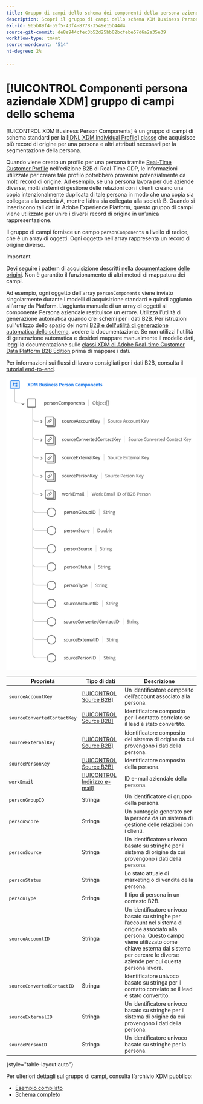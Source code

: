 ```yaml
---
title: Gruppo di campi dello schema dei componenti della persona aziendale XDM
description: Scopri il gruppo di campi dello schema XDM Business Person Components.
exl-id: 965b89f4-59f5-43f4-8778-3549e15b44d4
source-git-commit: de8e944cfec3b52d25bb02bcfebe57d6a2a35e39
workflow-type: tm+mt
source-wordcount: '514'
ht-degree: 2%

---
```


# [!UICONTROL Componenti persona aziendale XDM] gruppo di campi dello schema

[!UICONTROL XDM Business Person Components] è un gruppo di campi di schema standard per la [[!DNL XDM Individual Profile] classe](../../classes/individual-profile.md) che acquisisce più record di origine per una persona e altri attributi necessari per la segmentazione della persona.

Quando viene creato un profilo per una persona tramite [Real-Time Customer Profile](../../../profile/home.md) nell&#39;edizione B2B di Real-Time CDP, le informazioni utilizzate per creare tale profilo potrebbero provenire potenzialmente da molti record di origine. Ad esempio, se una persona lavora per due aziende diverse, molti sistemi di gestione delle relazioni con i clienti creano una copia intenzionalmente duplicata di tale persona in modo che una copia sia collegata alla società A, mentre l’altra sia collegata alla società B. Quando si inseriscono tali dati in Adobe Experience Platform, questo gruppo di campi viene utilizzato per unire i diversi record di origine in un’unica rappresentazione.

Il gruppo di campi fornisce un campo `personComponents` a livello di radice, che è un array di oggetti. Ogni oggetto nell&#39;array rappresenta un record di origine diverso.

>[!IMPORTANT]
>
>Devi seguire i pattern di acquisizione descritti nella [documentazione delle origini](../../../rtcdp/sources/b2b.md). Non è garantito il funzionamento di altri metodi di mappatura dei campi.
>
>Ad esempio, ogni oggetto dell&#39;array `personComponents` viene inviato singolarmente durante i modelli di acquisizione standard e quindi aggiunto all&#39;array da Platform. L’aggiunta manuale di un array di oggetti al componente Persona aziendale restituisce un errore.
>Utilizza l’utilità di generazione automatica quando crei schemi per i dati B2B. Per istruzioni sull&#39;utilizzo dello spazio dei nomi [B2B e dell&#39;utilità di generazione automatica dello schema](../../../sources/connectors/adobe-applications/marketo/marketo-namespaces.md), vedere la documentazione. Se non utilizzi l&#39;utilità di generazione automatica e desideri mappare manualmente il modello dati, leggi la documentazione sulle [classi XDM di Adobe Real-time Customer Data Platform B2B Edition](../../../rtcdp/schemas/b2b.md) prima di mappare i dati.
>
>Per informazioni sui flussi di lavoro consigliati per i dati B2B, consulta il [tutorial end-to-end](../../../rtcdp/b2b-tutorial.md).

![](../../images/field-groups/business-person-components.png)

| Proprietà | Tipo di dati | Descrizione |
| --- | --- | --- |
| `sourceAccountKey` | [[!UICONTROL Source B2B]](../../data-types/b2b-source.md) | Un identificatore composito dell’account associato alla persona. |
| `sourceConvertedContactKey` | [[!UICONTROL Source B2B]](../../data-types/b2b-source.md) | Identificatore composito per il contatto correlato se il lead è stato convertito. |
| `sourceExternalKey` | [[!UICONTROL Source B2B]](../../data-types/b2b-source.md) | Identificatore composito del sistema di origine da cui provengono i dati della persona. |
| `sourcePersonKey` | [[!UICONTROL Source B2B]](../../data-types/b2b-source.md) | Identificatore composito della persona. |
| `workEmail` | [[!UICONTROL Indirizzo e-mail]](../../data-types/b2b-source.md) | ID e-mail aziendale della persona. |
| `personGroupID` | Stringa | Un identificatore di gruppo della persona. |
| `personScore` | Stringa | Un punteggio generato per la persona da un sistema di gestione delle relazioni con i clienti. |
| `personSource` | Stringa | Un identificatore univoco basato su stringhe per il sistema di origine da cui provengono i dati della persona. |
| `personStatus` | Stringa | Lo stato attuale di marketing o di vendita della persona. |
| `personType` | Stringa | Il tipo di persona in un contesto B2B. |
| `sourceAccountID` | Stringa | Un identificatore univoco basato su stringhe per l’account nel sistema di origine associato alla persona. Questo campo viene utilizzato come chiave esterna dal sistema per cercare le diverse aziende per cui questa persona lavora. |
| `sourceConvertedContactID` | Stringa | Identificatore univoco basato su stringa per il contatto correlato se il lead è stato convertito. |
| `sourceExternalID` | Stringa | Un identificatore univoco basato su stringhe per il sistema di origine da cui provengono i dati della persona. |
| `sourcePersonID` | Stringa | Un identificatore univoco basato su stringhe per la persona. |

{style="table-layout:auto"}

Per ulteriori dettagli sul gruppo di campi, consulta l’archivio XDM pubblico:

* [Esempio compilato](https://github.com/adobe/xdm/blob/master/components/fieldgroups/profile/b2b-person-components.example.1.json)
* [Schema completo](https://github.com/adobe/xdm/blob/master/components/fieldgroups/profile/b2b-person-components.schema.json)
